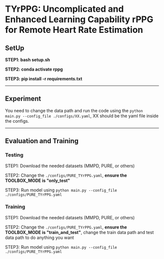 # TYrPPG: Uncomplicated and Enhanced Learning Capability rPPG for Remote Heart Rate Estimation


## SetUp


**STEP1: bash setup.sh**

**STEP2: conda activate rppg**

**STEP3: pip install -r requirements.txt**

---

## Experiment


You need to change the data path and run the code using the ```python main.py --config_file ./configs/XX.yaml```,  XX should be the yaml file inside the configs.

---

## Evaluation and Training
### Testing

STEP1: Download the needed datasets (MMPD, PURE, or others)

STEP2: Change the ```./configs/PURE_TYrPPG.yaml```, **ensure the TOOLBOX_MODE is "only_test"**

STEP3: Run model using ```python main.py --config_file ./configs/PURE_TYrPPG.yaml```

### Training

STEP1: Download the needed datasets (MMPD, PURE, or others)

STEP2: Change the ```./configs/PURE_TYrPPG.yaml```, **ensure the TOOLBOX_MODE is "train_and_test"**, change the train data path and test data path to do anything you want

STEP3: Run model using ```python main.py --config_file ./configs/PURE_TYrPPG.yaml```














